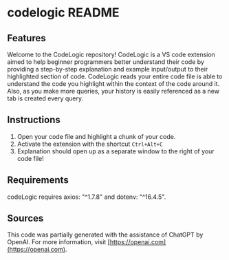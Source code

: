 # codelogic README

## Features

Welcome to the CodeLogic repository! CodeLogic is a VS code extension aimed to help beginner programmers better understand their code by providing a step-by-step explanation and example input/output to their highlighted section of code. CodeLogic reads your entire code file is able to understand the code you highlight within the context of the code around it. Also, as you make more queries, your history is easily referenced as a new tab is created every query.

## Instructions

1. Open your code file and highlight a chunk of your code.
2. Activate the extension with the shortcut `Ctrl+Alt+C`
3. Explanation should open up as a separate window to the right of your code file!

## Requirements

codeLogic requires axios: "^1.7.8" and dotenv: "^16.4.5".

## Sources

This code was partially generated with the assistance of ChatGPT by OpenAI. For more information, visit [https://openai.com](https://openai.com).
